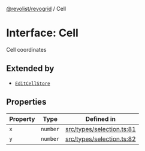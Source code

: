 [@revolist/revogrid](README.md) / Cell

# Interface: Cell

Cell coordinates

## Extended by

- [`EditCellStore`](Interface.EditCellStore.md)

## Properties

| Property | Type | Defined in |
| ------ | ------ | ------ |
| `x` | `number` | [src/types/selection.ts:81](https://github.com/revolist/revogrid/blob/029346d93426056ab8f85e88430904164676d501/src/types/selection.ts#L81) |
| `y` | `number` | [src/types/selection.ts:82](https://github.com/revolist/revogrid/blob/029346d93426056ab8f85e88430904164676d501/src/types/selection.ts#L82) |
